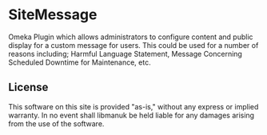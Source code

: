 # SiteMessage

Omeka Plugin which allows administrators to configure content and public display for a custom message for users.  This could be used for a number of reasons including; Harmful Language Statement, Message Concerning Scheduled Downtime for Maintenance, etc.

## License
This software on this site is provided "as-is," without any express or implied warranty. In no event shall libmanuk be held liable for any damages arising from the use of the software.
